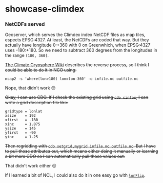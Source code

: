 # showcase-climdex

### NetCDFs served

Geoserver, which serves the Climdex index NetCDF files as map tiles, espects EPSG:4327. At least, the NetCDFs are coded that way. But they actually have longitude 0:+360 with 0 on Greenwhich, when EPSG:4327 uses -180:+180. So we need to subtract 360 degrees from the longitudes in the range `(180, 360]`.

~~[The Climate Cryosphere Wiki](http://www.climate-cryosphere.org/wiki/index.php?title=Regridding_with_CDO#Convert_Longitudes_from_E.2FW_convention_to_0-360_convention) describes the reverse process, so I think I could be able to do it in NCO using:~~

```
ncap2 -s 'where(lon>180) lon=lon-360' -o infile.nc outfile.nc
```

Nope, that didn't work 😒

~~Okay, I can use CDO. If I check the existing grid using `cdo sinfon`, I can write a grid description file like:~~

```
gridtype = lonlat
xsize    = 192
xfirst   = -180
xinc     = 1.875
ysize    = 145
yfirst   = -90
yinc     = 1.25
```

~~Then regridding with `cdo setgrid,mygrid infile.nc outfile.nc`. But I have to pull those attributes out, which means either doing it manually or learning a bit more CDO so I can automatically pull those values out.~~

That didn't work either 😒

If I learned a bit of NCL, I could also do it in one easy go with [`lonFlip`](https://www.ncl.ucar.edu/Document/Functions/Contributed/lonFlip.shtml).
